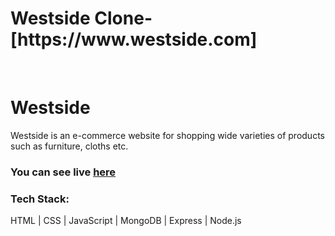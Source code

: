 
<h1>Westside Clone-[https://www.westside.com]</h1>
<img src="https://miro.medium.com/max/1400/1*4mMg1I6LrMX5q3TeHTz3wQ.png" alt=""></img>
<img src="https://miro.medium.com/max/1400/1*qbNf_ZZeIlS_pOIcuwDcVQ.png" alt=""></img>
<img src="https://miro.medium.com/max/1400/1*nviW42wceA3dwDwA_cVdBA.png" alt=""></img>
<img src="https://miro.medium.com/max/1400/1*4QAlvpE-LSGub7FQOdTpOA.png" alt=""></img>


<h1>Westside</h1>
<p>Westside is an e-commerce website for shopping wide varieties of products such as furniture, cloths etc.</p>
<h3>You can see live <a href="https://westside-ecommerce-clone.vercel.app/">here</a></h3>
<h3>Tech Stack:</h3>
<p>HTML | CSS | JavaScript | MongoDB | Express | Node.js</p>
